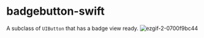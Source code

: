 # badgebutton-swift
A subclass of `UIButton` that has a badge view ready.
![ezgif-2-0700f9bc44](https://user-images.githubusercontent.com/12502679/158540914-5874cf4c-312b-499f-b94f-617931adcfd2.gif)
